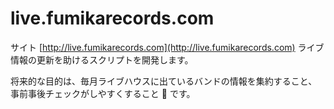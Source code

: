 live.fumikarecords.com
======================
サイト [http://live.fumikarecords.com](http://live.fumikarecords.com)
ライブ情報の更新を助けるスクリプトを開発します。

将来的な目的は、毎月ライブハウスに出ているバンドの情報を集約すること、事前事後チェックがしやすくすること :sushi: です。
